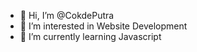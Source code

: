 - 👋 Hi, I’m @CokdePutra
- 👀 I’m interested in Website Development
- 🌱 I’m currently learning Javascript

<!---
CokdePutra/CokdePutra is a ✨ special ✨ repository because its `README.md` (this file) appears on your GitHub profile.
You can click the Preview link to take a look at your changes.
--->
